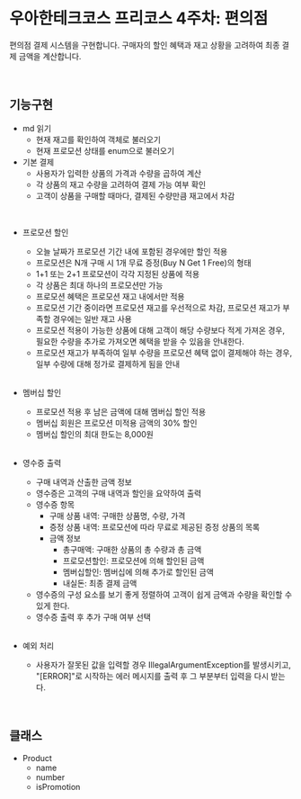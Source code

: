 # 우아한테크코스 프리코스 4주차: 편의점

편의점 결제 시스템을 구현합니다. 구매자의 할인 혜택과 재고 상황을 고려하여 최종 결제 금액을 계산합니다.

<br>

## 기능구현
- md 읽기
  - 현재 재고를 확인하여 객체로 불러오기
  - 현재 프로모션 상태를 enum으로 불러오기
- 기본 결제
  - 사용자가 입력한 상품의 가격과 수량을 곱하여 계산
  - 각 상품의 재고 수량을 고려하여 결제 가능 여부 확인
  - 고객이 상품을 구매할 때마다, 결제된 수량만큼 재고에서 차감
<br>

- 프로모션 할인
  - 오늘 날짜가 프로모션 기간 내에 포함된 경우에만 할인 적용
  - 프로모션은 N개 구매 시 1개 무료 증정(Buy N Get 1 Free)의 형태
  - 1+1 또는 2+1 프로모션이 각각 지정된 상품에 적용
  - 각 상품은 최대 하나의 프로모션만 가능
  - 프로모션 혜택은 프로모션 재고 내에서만 적용
  - 프로모션 기간 중이라면 프로모션 재고를 우선적으로 차감, 프로모션 재고가 부족할 경우에는 일반 재고 사용
  - 프로모션 적용이 가능한 상품에 대해 고객이 해당 수량보다 적게 가져온 경우, 필요한 수량을 추가로 가져오면 혜택을 받을 수 있음을 안내한다.
  - 프로모션 재고가 부족하여 일부 수량을 프로모션 혜택 없이 결제해야 하는 경우, 일부 수량에 대해 정가로 결제하게 됨을 안내
  <br>

- 멤버십 할인
  - 프로모션 적용 후 남은 금액에 대해 멤버십 할인 적용
  - 멤버십 회원은 프로모션 미적용 금액의 30% 할인
  - 멤버십 할인의 최대 한도는 8,000원
  <br>

- 영수증 출력
  - 구매 내역과 산출한 금액 정보
  - 영수증은 고객의 구매 내역과 할인을 요약하여 출력
  - 영수증 항목
    - 구매 상품 내역: 구매한 상품명, 수량, 가격
    - 증정 상품 내역: 프로모션에 따라 무료로 제공된 증정 상품의 목록
    - 금액 정보
      - 총구매액: 구매한 상품의 총 수량과 총 금액
      - 프로모션할인: 프로모션에 의해 할인된 금액
      - 멤버십할인: 멤버십에 의해 추가로 할인된 금액
      - 내실돈: 최종 결제 금액
  - 영수증의 구성 요소를 보기 좋게 정렬하여 고객이 쉽게 금액과 수량을 확인할 수 있게 한다.
  - 영수증 출력 후 추가 구매 여부 선택
  <br>

- 예외 처리
  - 사용자가 잘못된 값을 입력할 경우 IllegalArgumentException를 발생시키고, "[ERROR]"로 시작하는 에러 메시지를 출력 후 그 부분부터 입력을 다시 받는다.
<br>

## 클래스
- Product
  - name
  - number
  - isPromotion